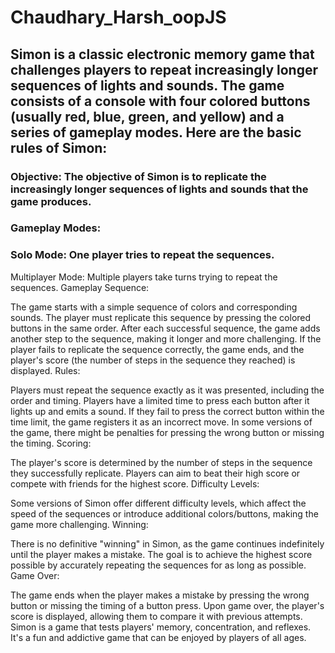 # Chaudhary_Harsh_oopJS
## Simon is a classic electronic memory game that challenges players to repeat increasingly longer sequences of lights and sounds. The game consists of a console with four colored buttons (usually red, blue, green, and yellow) and a series of gameplay modes. Here are the basic rules of Simon:

### Objective: The objective of Simon is to replicate the increasingly longer sequences of lights and sounds that the game produces.

### Gameplay Modes:

### Solo Mode: One player tries to repeat the sequences.
Multiplayer Mode: Multiple players take turns trying to repeat the sequences.
Gameplay Sequence:

The game starts with a simple sequence of colors and corresponding sounds.
The player must replicate this sequence by pressing the colored buttons in the same order.
After each successful sequence, the game adds another step to the sequence, making it longer and more challenging.
If the player fails to replicate the sequence correctly, the game ends, and the player's score (the number of steps in the sequence they reached) is displayed.
Rules:

Players must repeat the sequence exactly as it was presented, including the order and timing.
Players have a limited time to press each button after it lights up and emits a sound. If they fail to press the correct button within the time limit, the game registers it as an incorrect move.
In some versions of the game, there might be penalties for pressing the wrong button or missing the timing.
Scoring:

The player's score is determined by the number of steps in the sequence they successfully replicate.
Players can aim to beat their high score or compete with friends for the highest score.
Difficulty Levels:

Some versions of Simon offer different difficulty levels, which affect the speed of the sequences or introduce additional colors/buttons, making the game more challenging.
Winning:

There is no definitive "winning" in Simon, as the game continues indefinitely until the player makes a mistake.
The goal is to achieve the highest score possible by accurately repeating the sequences for as long as possible.
Game Over:

The game ends when the player makes a mistake by pressing the wrong button or missing the timing of a button press.
Upon game over, the player's score is displayed, allowing them to compare it with previous attempts.
Simon is a game that tests players' memory, concentration, and reflexes. It's a fun and addictive game that can be enjoyed by players of all ages.
